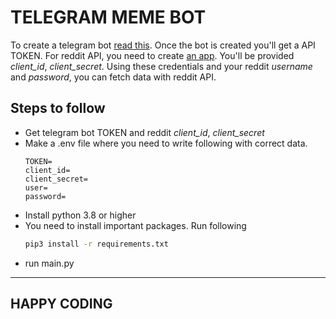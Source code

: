 # TELEGRAM MEME BOT
To create a telegram bot [read this](https://core.telegram.org/bots/#3-how-do-i-create-a-bot). Once the bot is created you'll get a API TOKEN. For reddit API, you need to create [an app](https://www.reddit.com/prefs/apps). You'll be provided _client_id_, _client_secret_. Using these credentials and your reddit _username_ and _password_, you can fetch data with reddit API. 

## Steps to follow
- Get telegram bot TOKEN and reddit _client_id_, _client_secret_
- Make a .env file where you need to write following with correct data.
    ```text
    TOKEN=
    client_id=
    client_secret=
    user=
    password=
    ```
- Install python 3.8 or higher
- You need to install important packages. Run following 
    ```bash
    pip3 install -r requirements.txt
    ```
- run main.py

---
**HAPPY CODING**
---
